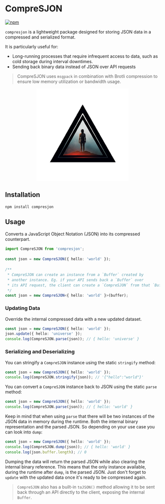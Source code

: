 # CompreSJON

[![npm](https://img.shields.io/npm/v/compresjon)](https://www.npmjs.com/package/compresjon)

`compresjon` is a lightweight package designed for storing JSON data in a compressed and serialized format.

It is particularly useful for:
- Long-running processes that require infrequent access to data, such as cold storage during interval downtimes.
- Sending back binary data instead of JSON over API requests

> CompreSJON uses `msgpack` in combination with Brotli compression to ensure low memory utilization or bandwidth usage.

<p align="center">
<img src="./resources/logo.png" width="300">

## Installation

```
npm install compresjon
```

## Usage

Converts a JavaScript Object Notation (JSON) into its compressed counterpart.

```ts
import CompreSJON from 'compresjon';

const json = new CompreSJON({ hello: 'world' });

/**
 * CompreSJON can create an instance from a `Buffer` created by
 * another instance. Eg. if your API sends back a `Buffer` over
 * its API request, the client can create a `CompreSJON` from that `Buffer`.
 */
const json = new CompreSJON<{ hello: 'world' }>(buffer);
```

### Updating Data

Override the internal compressed data with a new updated dataset.

```ts
const json = new CompreSJON({ hello: 'world' });
json.update({ hello: 'universe' });
console.log(CompreSJON.parse(json)); // { hello: 'universe' }
```

### Serializing and Deserializing

You can stringify a `CompreSJON` instance using the static `stringify` method:

```ts
const json = new CompreSJON({ hello: 'world' });
console.log(CompreSJON.stringify(json)); // '{"hello":"world"}'
```

You can convert a `CompreSJON` instance back to JSON using the static `parse` method:

```ts
const json = new CompreSJON({ hello: 'world' });
console.log(CompreSJON.parse(json)); // { hello: 'world' }
```

Keep in mind that when using `parse` that there will be two instances of the JSON data in memory during the runtime. Both the internal binary representation and the parsed JSON. So depending on your use case you can look into `dump`:

```ts
const json = new CompreSJON({ hello: 'world' });
console.log(CompreSJON.dump(json)); // { hello: 'world' }
console.log(json.buffer.length); // 0
```

Dumping the data will return the parsed JSON while also clearing the internal binary reference. This means that the only instance available, during the runtime after `dump`, is the parsed JSON. Just don't forget to `update` with the updated data once it's ready to be compressed again.

> `CompreSJON` also has a built-in `toJSON()` method allowing it to be sent back through an API directly to the client, exposing the internal `Buffer`.
